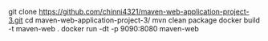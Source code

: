 git clone https://github.com/chinni4321/maven-web-application-project-3.git
cd maven-web-application-project-3/
mvn clean package
docker build -t maven-web .
docker run -dt -p 9090:8080 maven-web
